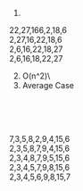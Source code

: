 1)
22,27,166,2,18,6\
2,27,16,22,18,6\
2,6,16,22,18,27\
2,6,16,18,22,27

2) O(n^2)\
4) Average Case

<br>
<br>
<br>



7,3,5,8,2,9,4,15,6\
2,3,5,8,7,9,4,15,6\
2,3,4,8,7,9,5,15,6\
2,3,4,5,7,9,8,15,6\
2,3,4,5,6,9,8,15,7
